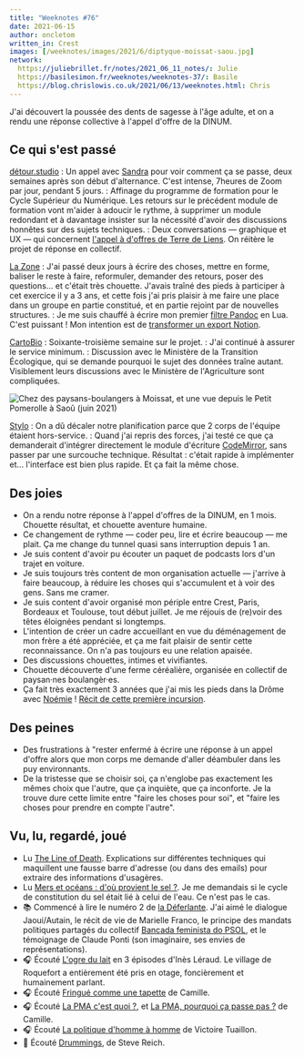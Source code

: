 ```yaml
---
title: "Weeknotes #76"
date: 2021-06-15
author: oncletom
written_in: Crest
images: [/weeknotes/images/2021/6/diptyque-moissat-saou.jpg]
network:
  https://juliebrillet.fr/notes/2021_06_11_notes/: Julie
  https://basilesimon.fr/weeknotes/weeknotes-37/: Basile
  https://blog.chrislowis.co.uk/2021/06/13/weeknotes.html: Chris
---
```


J'ai découvert la poussée des dents de sagesse à l'âge adulte,
et on a rendu une réponse collective à l'appel d'offre de la DINUM.

<!--more-->

## Ce qui s'est passé

[détour.studio]
: Un appel avec [Sandra] pour voir comment ça se passe, deux semaines après son début d'alternance. C'est intense, 7heures de Zoom par jour, pendant 5 jours.
: Affinage du programme de formation pour le Cycle Supérieur du Numérique. Les retours sur le précédent module de formation vont m'aider à adoucir le rythme, à supprimer un module redondant et à davantage insister sur la nécessité d'avoir des discussions honnêtes sur des sujets techniques.
: Deux conversations — graphique et UX — qui concernent [l'appel à d'offres de Terre de Liens](https://www.notion.so/Appel-d-offres-Refonte-du-site-de-Terre-de-Liens-d01f711be2634038b1dfccdbd0d5277d). On réitère le projet de réponse en collectif.

[La Zone]
: J'ai passé deux jours à écrire des choses, mettre en forme, baliser le reste à faire, reformuler, demander des retours, poser des questions… et c'était très chouette. J'avais traîné des pieds à participer à cet exercice il y a 3 ans, et cette fois j'ai pris plaisir à me faire une place dans un groupe en partie constitué, et en partie rejoint par de nouvelles structures.
: Je me suis chauffé à écrire mon premier [filtre Pandoc](https://pandoc.org/lua-filters) en Lua. C'est puissant ! Mon intention est de [transformer un export Notion](github.com/oncletom/pandoc-notion-subpages-filter).

[CartoBio]
: Soixante-troisième semaine sur le projet.
: J'ai continué à assurer le service minimum.
: Discussion avec le Ministère de la Transition Écologique, qui se demande pourquoi le sujet des données traîne autant. Visiblement leurs discussions avec le Ministère de l'Agriculture sont compliquées.

![](/weeknotes/images/2021/6/diptyque-moissat-saou.jpg "Chez des paysans-boulangers à Moissat, et une vue depuis le Petit Pomerolle à Saoû (juin 2021)")

[Stylo]
: On a dû décaler notre planification parce que 2 corps de l'équipe étaient hors-service.
: Quand j'ai repris des forces, j'ai testé ce que ça demanderait d'intégrer directement le module d'écriture [CodeMirror](https://codemirror.net/6/), sans passer par une surcouche technique. Résultat : c'était rapide à implémenter et… l'interface est bien plus rapide. Et ça fait la même chose.

## Des joies

- On a rendu notre réponse à l'appel d'offres de la DINUM, en 1 mois. Chouette résultat, et chouette aventure humaine.
- Ce changement de rythme — coder peu, lire et écrire beaucoup — me plait. Ça me change du tunnel quasi sans interruption depuis 1 an.
- Je suis content d'avoir pu écouter un paquet de podcasts lors d'un trajet en voiture.
- Je suis toujours très content de mon organisation actuelle — j'arrive à faire beaucoup, à réduire les choses qui s'accumulent et à voir des gens. Sans me cramer.
- Je suis content d'avoir organisé mon périple entre Crest, Paris, Bordeaux et Toulouse, tout début juillet. Je me réjouis de (re)voir des têtes éloignées pendant si longtemps.
- L'intention de créer un cadre accueillant en vue du déménagement de mon frère a été appréciée, et ça me fait plaisir de sentir cette reconnaissance. On n'a pas toujours eu une relation apaisée.
- Des discussions chouettes, intimes et vivifiantes.
- Chouette découverte d'une ferme céréalière, organisée en collectif de paysan·nes boulangèr·es.
- Ça fait très exactement 3 années que j'ai mis les pieds dans la Drôme avec [Noémie] ! [Récit de cette première incursion](https://estcequecestdutravail.xyz/2018/12/crest.html).

## Des peines

- Des frustrations à "rester enfermé à écrire une réponse à un appel d'offre alors que mon corps me demande d'aller déambuler dans les puy environnants.
- De la tristesse que se choisir soi, ça n'englobe pas exactement les mêmes choix que l'autre, que ça inquiète, que ça inconforte. Je la trouve dure cette limite entre "faire les choses pour soi", et "faire les choses pour prendre en compte l'autre".

## Vu, lu, regardé, joué

- Lu [The Line of Death](https://textslashplain.com/2017/01/14/the-line-of-death/). Explications sur différentes techniques qui maquillent une fausse barre d'adresse (ou dans des emails) pour extraire des informations d'usagères.
- Lu [Mers et océans : d'où provient le sel ?](https://www.futura-sciences.com/planete/questions-reponses/eau-mers-oceans-provient-sel-569/). Je me demandais si le cycle de constitution du sel était lié à celui de l'eau. Ce n'est pas le cas.
- 📚 Commencé à lire le numéro 2 de [la Déferlante](https://revueladeferlante.fr/). J'ai aimé le dialogue Jaoui/Autain, le récit de vie de Marielle Franco, le principe des mandats politiques partagés du collectif [Bancada feminista do PSOL](https://www.instagram.com/bancadafeministapsol/), et le témoignage de Claude Ponti (son imaginaire, ses envies de représentations).
- 🎧 Écouté [L'ogre du lait](https://www.franceculture.fr/emissions/series/enquete-lait-toxique) en 3 épisodes d'Inès Léraud. Le village de Roquefort a entièrement été pris en otage, foncièrement et humainement parlant.
- 🎧 Écouté [Fringué comme une tapette](https://www.binge.audio/podcast/camille/fringue-comme-une-tapette) de Camille.
- 🎧 Écouté [La PMA c'est quoi ?](https://www.binge.audio/podcast/camille/la-pma-cest-quoi-1-2), et [La PMA, pourquoi ça passe pas ?](https://www.binge.audio/podcast/camille/la-pma-pourquoi-ca-passe-pas-2-2) de Camille.
- 🎧 Écouté [La politique d'homme à homme](https://www.binge.audio/podcast/les-couilles-sur-la-table/la-politique-dhomme-a-homme) de Victoire Tuaillon.
- 🎵 Écouté [Drummings](https://www.youtube.com/watch?v=uDhwFTw4VnI), de Steve Reich.

[détour.studio]: /
[Solstice]: https://solstice.coop/
[Stylo]: https://github.com/EcrituresNumeriques/stylo
[CartoBio]: https://cartobio.org/
[EditAdapt]: http://editadapt.fr/
[Usine Vivante]: https://www.usinevivante.org
[La Zone]: http://la.zone
[YesWiki]: https://yeswiki.net
[DataGalaxy]: https://www.datagalaxy.com/
[Classes à 12]: https://beta.gouv.fr/startups/classes12.html

[Noémie]: https://noemiegirard.co
[Sandra]: https://sandrakpodar.net/
[Juliette]: https://twitter.com/ju_net01
[Sofia]: https://twitter.com/sofiaboulaarab
[Guillaume]: https://www.yuzutech.fr/
[Antoine]: https://www.quaternum.net/
[Yannick]: https://elsif.fr/
[Basile]: https://basilesimon.fr/
[Maïtané]: https://maiwann.net/
[Laurent]: https://cocotier.xyz/
[Audrey]: https://fr.linkedin.com/in/audreybramy
